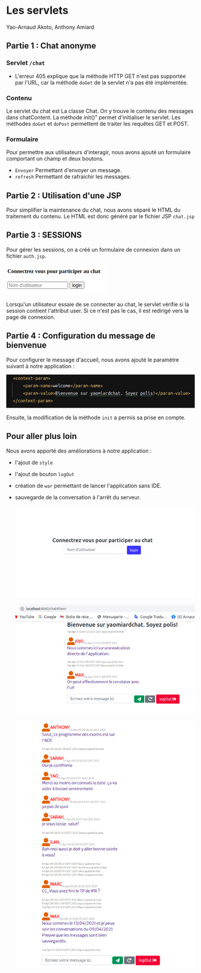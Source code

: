 #  Les servlets
Yao-Arnaud Akoto, Anthony Amiard  


## Partie 1 : Chat anonyme

### Servlet `/chat`

- L'erreur 405 explique que la méthode HTTP GET n'est pas supportée par l'URL,
  car la méthode `doGet` de la servlet n'a pas été implémentée.
  
### Contenu
Le servlet du chat est La classe Chat. On y trouve le contenu des messages dans chatContent. La méthode init()" 
permet d'initialiser le servlet. Les méthodes `doGet` et `doPost` permettent de traiter les requêtes GET  et POST.
### Formulaire
Pour permettre aux utilisateurs d'interagir, nous avons ajouté un formulaire comportant un champ et deux boutons.
- `Envoyer` Permettant d'envoyer un message.
- `refresh` Permettant de rafraichir les messages.
## Partie 2 : Utilisation d'une JSP
Pour simplifier la maintenance du chat, nous avons séparé le HTML du traitement du contenu. Le HTML est donc généré par le fichier JSP `chat.jsp`
## Partie 3 : SESSIONS
Pour gérer les sessions, on a créé un formulaire de connexion dans un fichier `auth.jsp`.

![](images/connexion0.png)

Lorsqu'un utilisateur essaie de se connecter au chat, le servlet vérifie si la 
session contient l'attribut user. Si ce n'est pas le cas, il est redirigé vers la page de connexion.
## Partie 4 : Configuration du message de bienvenue
Pour configurer le message d'accueil, nous avons ajouté le paramètre suivant à notre application :

![](images/Message_accueil.png)

Ensuite, la modification de la méthode `init` a permis sa prise en compte.
## Pour aller plus loin
Nous avons apporté des améliorations à notre application :
- l'ajout de `style`
- l'ajout de bouton `logOut`
- création de `war` permettant de lancer l'application sans IDE.
- sauvegarde de la conversation à l'arrêt du serveur.
  
  ![](images/connxion.png)
  
  ![](images/war.png)
    
  ![](images/msg_sauves.png)

